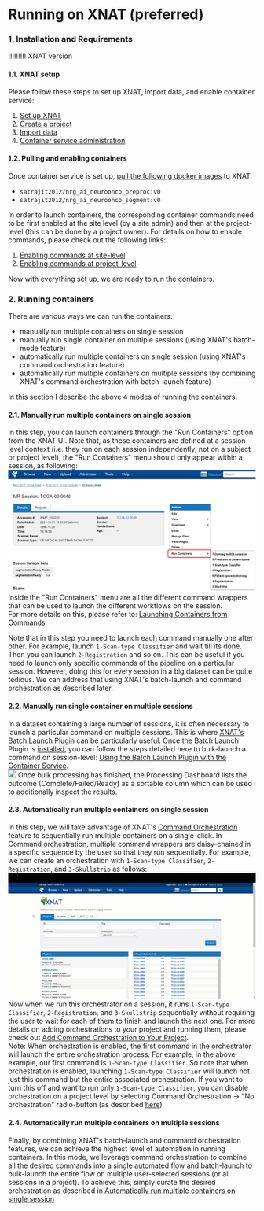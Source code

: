 # Running on XNAT (preferred)
### 1. Installation and Requirements
!!!!!!!!! XNAT version
#### 1.1. XNAT setup
Please follow these steps to set up XNAT, import data, and enable container service:
1. [Set up XNAT](https://wiki.xnat.org/documentation/getting-started-with-xnat/xnat-installation-guide)
2. [Create a project](https://wiki.xnat.org/documentation/how-to-use-xnat/creating-and-managing-projects)
3. [Import data](https://wiki.xnat.org/documentation/how-to-use-xnat/image-session-upload-methods-in-xnat)
4. [Container service administration](https://wiki.xnat.org/container-service/container-service-administration-122978855.html)
#### 1.2. Pulling and enabling containers
Once container service is set up, [pull the following docker images](https://wiki.xnat.org/container-service/pulling-a-container-image-126156950.html) to XNAT:
* `satrajit2012/nrg_ai_neuroonco_preproc:v0`
* `satrajit2012/nrg_ai_neuroonco_segment:v0`
 
In order to launch containers, the corresponding container commands need to be first enabled at the site level (by a site admin) and then at the project-level (this can be done by a project owner). For details on how to enable commands, please check out the following links:
1. [Enabling commands at site-level](https://wiki.xnat.org/container-service/enabling-commands-and-setting-site-wide-defaults-126156956.html)
2. [Enabling commands at project-level](https://wiki.xnat.org/container-service/enable-a-command-in-your-project-122978909.html)

Now with everything set up, we are ready to run the containers.
### 2. Running containers
There are various ways we can run the containers:
* manually run multiple containers on single session
* manually run single container on multiple sessions (using XNAT's batch-mode feature)
* automatically run multiple containers on single session (using XNAT's command orchestration feature)
* automatically run multiple containers on multiple sessions (by combining XNAT's command orchestration with batch-launch feature)

In this section I describe the above 4 modes of running the containers.
#### 2.1. Manually run multiple containers on single session
In this step, you can launch containers through the "Run Containers" option from the XNAT UI. Note that, as these containers are defined at a session-level context (i.e. they run on each session independently, not on a subject or project level), the "Run Containers" menu should only appear within a session, as following:
![](figures/launch_session_level.png)
Inside the "Run Containers" menu are all the different command wrappers that can be used to launch the different workflows on the session. <br />
For more details on this, please refer to: [Launching Containers from Commands](https://wiki.xnat.org/container-service/launching-containers-from-commands-122978910.html)

Note that in this step you need to launch each command manually one after other. For example, launch `1-Scan-type Classifier` and wait till its done. Then you can launch `2-Registration` and so on. This can be useful if you need to launch only specific commands of the pipeline on a particular session. However, doing this for every session in a big dataset can be quite tedious. We can address that using XNAT's batch-launch and command orchestration as described later.

#### 2.2. Manually run single container on multiple sessions
In a dataset containing a large number of sessions, it is often necessary to launch a particular command on multiple sessions. This is where [XNAT's Batch Launch Plugin](https://wiki.xnat.org/xnat-tools/batch-launch-plugin) can be particularly useful. Once the Batch Launch Plugin is [installed](https://wiki.xnat.org/xnat-tools/batch-launch-plugin#:~:text=Installing%20the%20Batch%20Launch%20Plugin), you can follow the steps detailed here to bulk-launch a command on session-level: [Using the Batch Launch Plugin with the Container Service](https://wiki.xnat.org/xnat-tools/batch-launch-plugin/using-the-batch-launch-plugin-with-the-container-service). <br />
![](figures/batch-launch.gif)
Once bulk processing has finished, the Processing Dashboard lists the outcome (Complete/Failed/Ready) as a sortable column which can be used to additionally inspect the results.
[](#orchestration)
#### 2.3. Automatically run multiple containers on single session
In this step, we will take advantage of XNAT's [Command Orchestration](https://wiki.xnat.org/container-service/set-up-command-orchestration-130515311.html) feature to sequentially run multiple containers on a single-click. In Command orchestration, multiple command wrappers are daisy-chained in a specific sequence by the user so that they run sequentially. For example, we can create an orchestration with `1-Scan-type Classifier`, `2-Registration`, and `3-Skullstrip` as follows:
![](figures/orchestration_setup.gif)<br />
Now when we run this orchestrator on a session, it runs `1-Scan-type Classifier`, `2-Registration`, and `3-Skullstrip` sequentially without requiring the user to wait for each of them to finish and launch the next one. For more details on adding orchestrations to your project and running them, please check out [Add Command Orchestration to Your Project](https://wiki.xnat.org/container-service/add-command-orchestration-to-your-project-132415533.html). <br />
Note: When orchestration is enabled, the first command in the orchestrator will launch the entire orchestration process. For example, in the above example, our first command is `1-Scan-type Classifier`. So note that when orchestration is enabled, launching `1-Scan-type Classifier` will launch not just this command but the entire associated orchestration. If you want to turn this off and want to run only `1-Scan-type Classifier`, you can disable orchestration on a project level by selecting Command Orchestration &#8594; "No orchestration" radio-button (as described [here](https://wiki.xnat.org/container-service/add-command-orchestration-to-your-project-132415533.html#:~:text=To%20remove%20an%20orchestration%20from%20your%20project%2C%20select%20the%20radio%20button%20next%20to%20%22No%20orchestration.%22))

#### 2.4. Automatically run multiple containers on multiple sessions
Finally, by combining XNAT's batch-launch and command orchestration features, we can achieve the highest level of automation in running containers. In this mode, we leverage command orchestration to combine all the desired commands into a single automated flow and batch-launch to bulk-launch the entire flow on multiple user-selected sessions (or all sessions in a project). To achieve this, simply curate the desired orchestration as described in [Automatically run multiple containers on single session](#orchestration)



